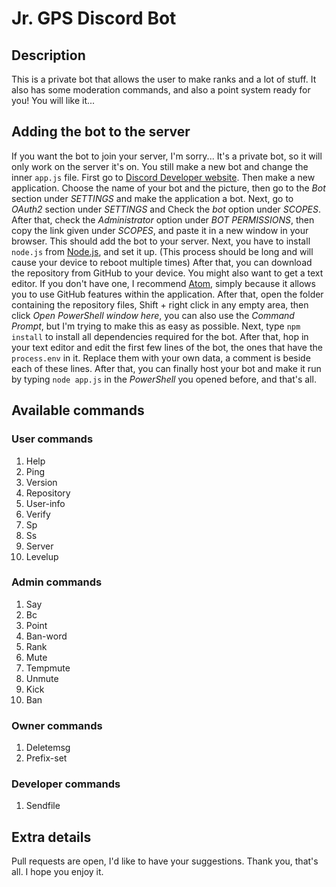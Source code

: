 # Jr. GPS Discord Bot

## Description

This is a private bot that allows the user to make ranks and a lot of stuff. It also has some moderation commands, and also a point system ready for you! You will like it...

## Adding the bot to the server

If you want the bot to join your server, I'm sorry... It's a private bot, so it will only work on the server it's on. You still make a new bot and change the inner `app.js` file.
First go to [Discord Developer website](https://discordapp.com/developers/).
Then make a new application. Choose the name of your bot and the picture, then go to the *Bot* section under *SETTINGS* and make the application a bot.
Next, go to *OAuth2* section under *SETTINGS* and Check the *bot* option under *SCOPES*.
After that, check the *Administrator* option under *BOT PERMISSIONS*, then copy the link given under *SCOPES*, and paste it in a new window in your browser.
This should add the bot to your server.
Next, you have to install `node.js` from [Node.js](https://nodejs.org/en/), and set it up.
(This process should be long and will cause your device to reboot multiple times)
After that, you can download the repository from GitHub to your device.
You might also want to get a text editor. If you don't have one, I recommend [Atom](https://atom.io/), simply because it allows you to use GitHub features within the application.
After that, open the folder containing the repository files, Shift + right click in any empty area, then click *Open PowerShell window here*, you can also use the *Command Prompt*, but I'm trying to make this as easy as possible.
Next, type `npm install` to install all dependencies required for the bot.
After that, hop in your text editor and edit the first few lines of the bot, the ones that have the `process.env` in it. Replace them with your own data, a comment is beside each of these lines.
After that, you can finally host your bot and make it run by typing `node app.js` in the *PowerShell* you opened before, and that's all.

## Available commands

### User commands
1. Help
2. Ping
3. Version
4. Repository
5. User-info
6. Verify
7. Sp
8. Ss
9. Server
10. Levelup

### Admin commands
1. Say
2. Bc
3. Point
4. Ban-word
5. Rank
6. Mute
7. Tempmute
8. Unmute
9. Kick
10. Ban

### Owner commands
1. Deletemsg
2. Prefix-set

### Developer commands
1. Sendfile

## Extra details
Pull requests are open, I'd like to have your suggestions.
Thank you, that's all. I hope you enjoy it.
